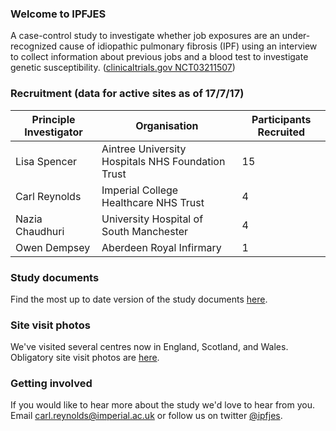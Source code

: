 ### Welcome to IPFJES 

A case-control study to investigate whether job exposures are an under-recognized cause of idiopathic pulmonary fibrosis (IPF) using an interview to collect information about previous jobs and a blood test to investigate genetic susceptibility. ([clinicaltrials.gov NCT03211507](https://clinicaltrials.gov/ct2/show/NCT03211507))

### Recruitment (data for active sites as of 17/7/17)

| Principle Investigator | Organisation                                      | Participants Recruited |
|------------------------|---------------------------------------------------|------------------------|
| Lisa Spencer           | Aintree University Hospitals NHS Foundation Trust | 15                     |
| Carl Reynolds          | Imperial College Healthcare NHS Trust             | 4                      |
| Nazia Chaudhuri        | University Hospital of South Manchester           | 4                      |
| Owen Dempsey           | Aberdeen Royal Infirmary                          | 1                      |

### Study documents

Find the most up to date version of the study documents [here](https://github.com/drcjar/ipfjes/blob/master/README.md).

### Site visit photos

We've visited several centres now in England, Scotland, and Wales. Obligatory site visit photos are [here](https://github.com/drcjar/ipfjes/blob/master/photos/photos.md).

### Getting involved

If you would like to hear more about the study we'd love to hear from you. Email <carl.reynolds@imperial.ac.uk> or follow us on twitter [@ipfjes](https://twitter.com/ipfjes). 


